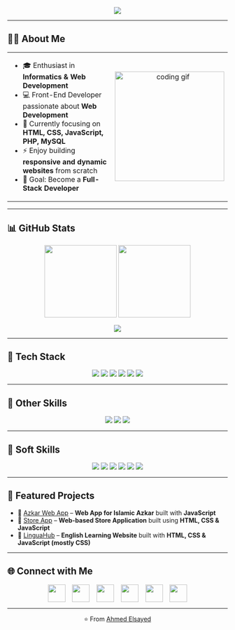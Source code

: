<!-- Header dengan animasi typing -->
<p align="center">
    <img
        src="https://readme-typing-svg.herokuapp.com/?font=Fira+Code&weight=700&size=24&duration=3000&pause=1000&color=00E0FF&center=true&vCenter=true&width=700&lines=Hi+👋,+I'm+Ahmed+Mohamed+Elsayed!;Front-End+Developer;Web+Development;HTML+|+CSS+|+JavaScript+|+PHP+|+MySQL;Always+Learning+New+Things!" />
</p>

---

## 👨‍💻 About Me
<table>
<tr>
<td width="60%" valign="top">

- 🎓 Enthusiast in **Informatics & Web Development**
- 💻 Front-End Developer passionate about **Web Development**
- 🌱 Currently focusing on **HTML, CSS, JavaScript, PHP, MySQL**
- ⚡ Enjoy building **responsive and dynamic websites** from scratch
- 🎯 Goal: Become a **Full-Stack Developer**
 

</td>
<td width="40%" align="center">

<img src="https://media.giphy.com/media/qgQUggAC3Pfv687qPC/giphy.gif" width="250" alt="coding gif"/>

</td>
</tr>
</table>

---

## 📊 GitHub Stats
<p align="center">
    <img src="https://github-readme-stats-navy-nine-18.vercel.app/api?username=AhmedElsayed6179&show_icons=true&theme=tokyonight&hide_border=true" height="165" />
    <img src="https://streak-stats.demolab.com?user=AhmedElsayed6179&theme=tokyonight&hide_border=true" height="165" />
</p>
</p>
<p align="center">
  <img src="https://github-readme-activity-graph.vercel.app/graph?username=AhmedElsayed6179&theme=tokyo-night&hide_border=true"/>
</p>

---

## 🚀 Tech Stack
<p align="center">
    <img src="https://img.shields.io/badge/HTML5-E34F26?style=for-the-badge&logo=html5&logoColor=white" />
    <img src="https://img.shields.io/badge/CSS3-1572B6?style=for-the-badge&logo=css3&logoColor=white" />
    <img src="https://img.shields.io/badge/JavaScript-F7DF1E?style=for-the-badge&logo=javascript&logoColor=black" />
    <img src="https://img.shields.io/badge/PHP-6C63FF?style=for-the-badge&logo=php&logoColor=white" />
    <img src="https://img.shields.io/badge/MySQL-00618A?style=for-the-badge&logo=mysql&logoColor=white" />
    <img src="https://img.shields.io/badge/React-61DAFB?style=for-the-badge&logo=react&logoColor=black" />
</p>

---

## 🎨 Other Skills
<p align="center">
    <img src="https://img.shields.io/badge/Figma-F24E1E?style=for-the-badge&logo=figma&logoColor=white" />
    <img src="https://img.shields.io/badge/Git-F05032?style=for-the-badge&logo=git&logoColor=white" />
    <img src="https://img.shields.io/badge/Technical%20Writing-007ACC?style=for-the-badge&logo=markdown&logoColor=white" />
</p>

---

## 🤝 Soft Skills
<p align="center">
    <img src="https://img.shields.io/badge/Teamwork-4CAF50?style=for-the-badge&logo=people&logoColor=white" />
    <img src="https://img.shields.io/badge/Communication-2196F3?style=for-the-badge&logo=wechat&logoColor=white" />
    <img src="https://img.shields.io/badge/Learning-4CAF50?style=for-the-badge&logo=bookstack&logoColor=white" />
    <img src="https://img.shields.io/badge/Problem%20Solving-9C27B0?style=for-the-badge&logo=thinkpad&logoColor=white" />
    <img src="https://img.shields.io/badge/Critical%20Thinking-00BCD4?style=for-the-badge&logo=idea&logoColor=white" />
    <img src="https://img.shields.io/badge/Creativity-E91E63?style=for-the-badge&logo=bulma&logoColor=white" />
</p>

---

## 📌 Featured Projects
- 🔹 [Azkar Web App](https://ahmedelsayed6179.github.io/Azkar) – **Web App for Islamic Azkar** built with **JavaScript**
- 🔹 [Store App](https://ahmedelsayed6179.github.io/Store-App) – **Web-based Store Application** built using **HTML, CSS & JavaScript**
- 🔹 [LinguaHub](https://ahmedelsayed6179.github.io/LinguaHub) – **English Learning Website** built with **HTML, CSS & JavaScript (mostly CSS)**

---

## 🌐 Connect with Me
<p align="center" style="text-decoration:none;">
    <!-- Facebook -->
    <a href="https://www.facebook.com/ahmedelsayed38" target="_blank" style="text-decoration:none;">
        <img src="https://img.icons8.com/ios-filled/50/1877F2/facebook.png" width="40" style="vertical-align:middle; border:none;" />
    </a>
    &nbsp;&nbsp;
    <!-- LinkedIn -->
    <a href="https://www.linkedin.com/in/ahmed-elsayed-2085a7322?utm_source=share&utm_campaign=share_via&utm_content=profile" target="_blank" style="text-decoration:none;">
        <img src="https://img.icons8.com/ios-filled/50/6C63FF/linkedin.png" width="40" style="vertical-align:middle; border:none;" />
    </a>
    &nbsp;&nbsp;
    <!-- Instagram -->
    <a href="https://www.instagram.com/ahmedelsayed25" target="_blank" style="text-decoration:none;">
        <img src="https://img.icons8.com/ios-filled/50/E4405F/instagram-new.png" width="40" style="vertical-align:middle; border:none;" />
    </a>
    &nbsp;&nbsp;
    <!-- WhatsApp -->
    <a href ="https://wa.me/qr/ZIGFPTFHFBYYM1" target="_blank" style="text-decoration:none;">
        <img src="https://img.icons8.com/ios-filled/50/25D366/whatsapp.png" width="40" style="vertical-align:middle; border:none;" />
    </a>
    &nbsp;&nbsp;
    <!-- TikTok -->
    <a href="https://www.tiktok.com/@ahmed_el_sayed" target="_blank" style="text-decoration:none;">
        <img src="https://img.icons8.com/ios-filled/50/000000/tiktok--v1.png" width="40" style="vertical-align:middle; border:none;" />
    </a>
    &nbsp;&nbsp;
    <!-- Gmail -->
    <a href="mailto:ahmedelsayed6179@gmail.com" target="_blank" style="text-decoration:none;">
        <img src="https://img.icons8.com/ios-filled/50/FF4C4C/gmail.png" width="40" style="vertical-align:middle; border:none;" />
    </a>
</p>

---

<p align="center">⭐️ From <a href="https://github.com/AhmedElsayed6179">Ahmed Elsayed</a></p>

